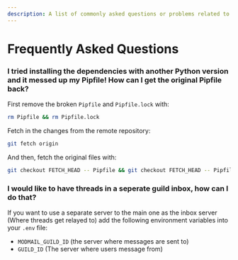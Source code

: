 ```yaml
---
description: A list of commonly asked questions or problems related to Modmail.
---
```


# Frequently Asked Questions

### I tried installing the dependencies with another Python version and it messed up my Pipfile! How can I get the original Pipfile back?

First remove the broken `Pipfile` and `Pipfile.lock` with:

```bash
rm Pipfile && rm Pipfile.lock
```

Fetch in the changes from the remote repository:

```bash
git fetch origin
```

And then, fetch the original files with:

```bash
git checkout FETCH_HEAD -- Pipfile && git checkout FETCH_HEAD -- Pipfile.lock
```

### I would like to have threads in a seperate guild inbox, how can I do that?

If you want to use a separate server to the main one as the inbox server (Where threads get relayed to) add the following environment variables into your ``.env`` file:

* `MODMAIL_GUILD_ID` (the server where messages are sent to)
* `GUILD_ID` (The server where users message from)

